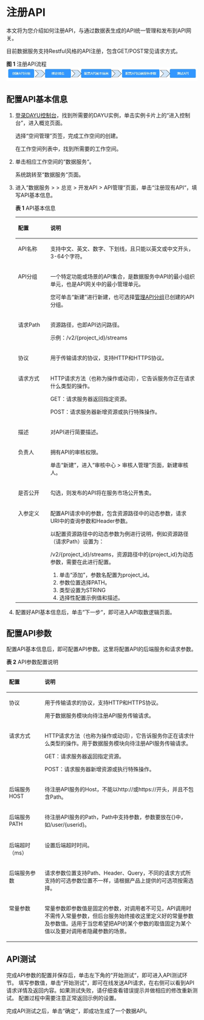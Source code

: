 # 注册API<a name="dayu_01_0307"></a>

本文将为您介绍如何注册API，与通过数据表生成的API统一管理和发布到API网关。

目前数据服务支持Restful风格的API注册，包含GET/POST常见请求方式。

**图 1**  注册API流程<a name="zh-cn_topic_0179716871_fig1983252154610"></a>  
![](figures/注册API流程.jpg "注册API流程")

## 配置API基本信息<a name="zh-cn_topic_0179716871_section1992120471923"></a>

1.  [登录DAYU控制台](https://console.huaweicloud.com/dayu/)，找到所需要的DAYU实例，单击实例卡片上的“进入控制台”，进入概览页面。

    选择“空间管理”页签，完成工作空间的创建。

    在工作空间列表中，找到所需要的工作空间。


1.  单击相应工作空间的“数据服务“。

    系统跳转至“数据服务“页面。


1.  进入“数据服务 \>  \>  总览  \>  开发API  \>  API管理“页面，单击“注册现有API“，填写API基本信息。

    **表 1**  API基本信息

    <a name="zh-cn_topic_0179716871_zh-cn_topic_0180012632_table8943152418215"></a>
    <table><thead align="left"><tr id="zh-cn_topic_0179716871_zh-cn_topic_0180012632_row5944624142115"><th class="cellrowborder" valign="top" width="17.72%" id="mcps1.2.3.1.1"><p id="zh-cn_topic_0179716871_zh-cn_topic_0180012632_p14944024102112"><a name="zh-cn_topic_0179716871_zh-cn_topic_0180012632_p14944024102112"></a><a name="zh-cn_topic_0179716871_zh-cn_topic_0180012632_p14944024102112"></a>配置</p>
    </th>
    <th class="cellrowborder" valign="top" width="82.28%" id="mcps1.2.3.1.2"><p id="zh-cn_topic_0179716871_zh-cn_topic_0180012632_p1994412244215"><a name="zh-cn_topic_0179716871_zh-cn_topic_0180012632_p1994412244215"></a><a name="zh-cn_topic_0179716871_zh-cn_topic_0180012632_p1994412244215"></a>说明</p>
    </th>
    </tr>
    </thead>
    <tbody><tr id="zh-cn_topic_0179716871_zh-cn_topic_0180012632_row8944132412212"><td class="cellrowborder" valign="top" width="17.72%" headers="mcps1.2.3.1.1 "><p id="zh-cn_topic_0179716871_zh-cn_topic_0180012632_p14944324122114"><a name="zh-cn_topic_0179716871_zh-cn_topic_0180012632_p14944324122114"></a><a name="zh-cn_topic_0179716871_zh-cn_topic_0180012632_p14944324122114"></a>API名称</p>
    </td>
    <td class="cellrowborder" valign="top" width="82.28%" headers="mcps1.2.3.1.2 "><p id="zh-cn_topic_0179716871_zh-cn_topic_0180012632_p2094432432115"><a name="zh-cn_topic_0179716871_zh-cn_topic_0180012632_p2094432432115"></a><a name="zh-cn_topic_0179716871_zh-cn_topic_0180012632_p2094432432115"></a>支持中文、英文、数字、下划线，且只能以英文或中文开头，3-64个字符。</p>
    </td>
    </tr>
    <tr id="zh-cn_topic_0179716871_zh-cn_topic_0180012632_row159441924202111"><td class="cellrowborder" valign="top" width="17.72%" headers="mcps1.2.3.1.1 "><p id="zh-cn_topic_0179716871_zh-cn_topic_0180012632_p139441124162110"><a name="zh-cn_topic_0179716871_zh-cn_topic_0180012632_p139441124162110"></a><a name="zh-cn_topic_0179716871_zh-cn_topic_0180012632_p139441124162110"></a>API分组</p>
    </td>
    <td class="cellrowborder" valign="top" width="82.28%" headers="mcps1.2.3.1.2 "><p id="zh-cn_topic_0179716871_zh-cn_topic_0180012632_p1794417249211"><a name="zh-cn_topic_0179716871_zh-cn_topic_0180012632_p1794417249211"></a><a name="zh-cn_topic_0179716871_zh-cn_topic_0180012632_p1794417249211"></a>一个特定功能或场景的API集合，是数据服务中API的最小组织单元，也是API网关中的最小管理单元。</p>
    <p id="zh-cn_topic_0179716871_zh-cn_topic_0180012632_p0237181018261"><a name="zh-cn_topic_0179716871_zh-cn_topic_0180012632_p0237181018261"></a><a name="zh-cn_topic_0179716871_zh-cn_topic_0180012632_p0237181018261"></a>您可单击<span class="uicontrol" id="zh-cn_topic_0179716871_zh-cn_topic_0180012632_uicontrol179511519182615"><a name="zh-cn_topic_0179716871_zh-cn_topic_0180012632_uicontrol179511519182615"></a><a name="zh-cn_topic_0179716871_zh-cn_topic_0180012632_uicontrol179511519182615"></a>“新建”</span>进行新建，也可选择<a href="向导模式生成API.md#zh-cn_topic_0180012632_section18624154416414">管理API分组</a>已创建的API分组。</p>
    </td>
    </tr>
    <tr id="zh-cn_topic_0179716871_zh-cn_topic_0180012632_row19944122419211"><td class="cellrowborder" valign="top" width="17.72%" headers="mcps1.2.3.1.1 "><p id="zh-cn_topic_0179716871_zh-cn_topic_0180012632_p09441624182110"><a name="zh-cn_topic_0179716871_zh-cn_topic_0180012632_p09441624182110"></a><a name="zh-cn_topic_0179716871_zh-cn_topic_0180012632_p09441624182110"></a>请求Path</p>
    </td>
    <td class="cellrowborder" valign="top" width="82.28%" headers="mcps1.2.3.1.2 "><p id="zh-cn_topic_0179716871_zh-cn_topic_0180012632_p199441124152112"><a name="zh-cn_topic_0179716871_zh-cn_topic_0180012632_p199441124152112"></a><a name="zh-cn_topic_0179716871_zh-cn_topic_0180012632_p199441124152112"></a>资源路径，也即API访问路径。</p>
    <p id="zh-cn_topic_0179716871_zh-cn_topic_0180012632_p157144617114"><a name="zh-cn_topic_0179716871_zh-cn_topic_0180012632_p157144617114"></a><a name="zh-cn_topic_0179716871_zh-cn_topic_0180012632_p157144617114"></a>示例：/v2/{project_id}/streams</p>
    </td>
    </tr>
    <tr id="zh-cn_topic_0179716871_zh-cn_topic_0180012632_row5944724132111"><td class="cellrowborder" valign="top" width="17.72%" headers="mcps1.2.3.1.1 "><p id="zh-cn_topic_0179716871_zh-cn_topic_0180012632_p1894482414216"><a name="zh-cn_topic_0179716871_zh-cn_topic_0180012632_p1894482414216"></a><a name="zh-cn_topic_0179716871_zh-cn_topic_0180012632_p1894482414216"></a>协议</p>
    </td>
    <td class="cellrowborder" valign="top" width="82.28%" headers="mcps1.2.3.1.2 "><p id="zh-cn_topic_0179716871_zh-cn_topic_0180012632_p594432412116"><a name="zh-cn_topic_0179716871_zh-cn_topic_0180012632_p594432412116"></a><a name="zh-cn_topic_0179716871_zh-cn_topic_0180012632_p594432412116"></a>用于传输请求的协议，支持HTTP和HTTPS协议。</p>
    </td>
    </tr>
    <tr id="zh-cn_topic_0179716871_zh-cn_topic_0180012632_row4944624182114"><td class="cellrowborder" valign="top" width="17.72%" headers="mcps1.2.3.1.1 "><p id="zh-cn_topic_0179716871_zh-cn_topic_0180012632_p1294432416216"><a name="zh-cn_topic_0179716871_zh-cn_topic_0180012632_p1294432416216"></a><a name="zh-cn_topic_0179716871_zh-cn_topic_0180012632_p1294432416216"></a>请求方式</p>
    </td>
    <td class="cellrowborder" valign="top" width="82.28%" headers="mcps1.2.3.1.2 "><p id="zh-cn_topic_0179716871_zh-cn_topic_0180012632_zh-cn_topic_0121682347_p46347563325"><a name="zh-cn_topic_0179716871_zh-cn_topic_0180012632_zh-cn_topic_0121682347_p46347563325"></a><a name="zh-cn_topic_0179716871_zh-cn_topic_0180012632_zh-cn_topic_0121682347_p46347563325"></a>HTTP请求方法（也称为操作或动词），它告诉服务你正在请求什么类型的操作。</p>
    <p id="zh-cn_topic_0179716871_zh-cn_topic_0180012632_p392117034119"><a name="zh-cn_topic_0179716871_zh-cn_topic_0180012632_p392117034119"></a><a name="zh-cn_topic_0179716871_zh-cn_topic_0180012632_p392117034119"></a>GET：请求服务器返回指定资源。</p>
    <p id="zh-cn_topic_0179716871_zh-cn_topic_0180012632_p478642154112"><a name="zh-cn_topic_0179716871_zh-cn_topic_0180012632_p478642154112"></a><a name="zh-cn_topic_0179716871_zh-cn_topic_0180012632_p478642154112"></a>POST：请求服务器新增资源或执行特殊操作。</p>
    </td>
    </tr>
    <tr id="zh-cn_topic_0179716871_zh-cn_topic_0180012632_row894416245216"><td class="cellrowborder" valign="top" width="17.72%" headers="mcps1.2.3.1.1 "><p id="zh-cn_topic_0179716871_zh-cn_topic_0180012632_p39447244210"><a name="zh-cn_topic_0179716871_zh-cn_topic_0180012632_p39447244210"></a><a name="zh-cn_topic_0179716871_zh-cn_topic_0180012632_p39447244210"></a>描述</p>
    </td>
    <td class="cellrowborder" valign="top" width="82.28%" headers="mcps1.2.3.1.2 "><p id="zh-cn_topic_0179716871_zh-cn_topic_0180012632_p1794482452113"><a name="zh-cn_topic_0179716871_zh-cn_topic_0180012632_p1794482452113"></a><a name="zh-cn_topic_0179716871_zh-cn_topic_0180012632_p1794482452113"></a>对API进行简要描述。</p>
    </td>
    </tr>
    <tr id="zh-cn_topic_0179716871_zh-cn_topic_0180012632_row14789201319239"><td class="cellrowborder" valign="top" width="17.72%" headers="mcps1.2.3.1.1 "><p id="zh-cn_topic_0179716871_zh-cn_topic_0180012632_p479016137235"><a name="zh-cn_topic_0179716871_zh-cn_topic_0180012632_p479016137235"></a><a name="zh-cn_topic_0179716871_zh-cn_topic_0180012632_p479016137235"></a>负责人</p>
    </td>
    <td class="cellrowborder" valign="top" width="82.28%" headers="mcps1.2.3.1.2 "><p id="zh-cn_topic_0179716871_zh-cn_topic_0180012632_p879091315236"><a name="zh-cn_topic_0179716871_zh-cn_topic_0180012632_p879091315236"></a><a name="zh-cn_topic_0179716871_zh-cn_topic_0180012632_p879091315236"></a>拥有API的审核权限。</p>
    <p id="zh-cn_topic_0179716871_zh-cn_topic_0180012632_p1560823194914"><a name="zh-cn_topic_0179716871_zh-cn_topic_0180012632_p1560823194914"></a><a name="zh-cn_topic_0179716871_zh-cn_topic_0180012632_p1560823194914"></a>单击<span class="uicontrol" id="zh-cn_topic_0179716871_zh-cn_topic_0180012632_uicontrol59411231144917"><a name="zh-cn_topic_0179716871_zh-cn_topic_0180012632_uicontrol59411231144917"></a><a name="zh-cn_topic_0179716871_zh-cn_topic_0180012632_uicontrol59411231144917"></a>“新建”</span>，进入<span class="menucascade" id="zh-cn_topic_0179716871_zh-cn_topic_0180012632_menucascade4679476507"><a name="zh-cn_topic_0179716871_zh-cn_topic_0180012632_menucascade4679476507"></a><a name="zh-cn_topic_0179716871_zh-cn_topic_0180012632_menucascade4679476507"></a>“<span class="uicontrol" id="zh-cn_topic_0179716871_zh-cn_topic_0180012632_uicontrol8679147205019"><a name="zh-cn_topic_0179716871_zh-cn_topic_0180012632_uicontrol8679147205019"></a><a name="zh-cn_topic_0179716871_zh-cn_topic_0180012632_uicontrol8679147205019"></a>审核中心</span> &gt; <span class="uicontrol" id="zh-cn_topic_0179716871_zh-cn_topic_0180012632_uicontrol3431311175015"><a name="zh-cn_topic_0179716871_zh-cn_topic_0180012632_uicontrol3431311175015"></a><a name="zh-cn_topic_0179716871_zh-cn_topic_0180012632_uicontrol3431311175015"></a>审核人管理</span>”</span>页面，新建审核人。</p>
    </td>
    </tr>
    <tr id="zh-cn_topic_0179716871_zh-cn_topic_0180012632_row1451110214238"><td class="cellrowborder" valign="top" width="17.72%" headers="mcps1.2.3.1.1 "><p id="zh-cn_topic_0179716871_zh-cn_topic_0180012632_p9511192132313"><a name="zh-cn_topic_0179716871_zh-cn_topic_0180012632_p9511192132313"></a><a name="zh-cn_topic_0179716871_zh-cn_topic_0180012632_p9511192132313"></a>是否公开</p>
    </td>
    <td class="cellrowborder" valign="top" width="82.28%" headers="mcps1.2.3.1.2 "><p id="zh-cn_topic_0179716871_zh-cn_topic_0180012632_p65111521132316"><a name="zh-cn_topic_0179716871_zh-cn_topic_0180012632_p65111521132316"></a><a name="zh-cn_topic_0179716871_zh-cn_topic_0180012632_p65111521132316"></a>勾选，则发布的API将在服务市场公开售卖。</p>
    </td>
    </tr>
    <tr id="zh-cn_topic_0179716871_zh-cn_topic_0180012632_row19497130152315"><td class="cellrowborder" valign="top" width="17.72%" headers="mcps1.2.3.1.1 "><p id="zh-cn_topic_0179716871_zh-cn_topic_0180012632_p9497330112317"><a name="zh-cn_topic_0179716871_zh-cn_topic_0180012632_p9497330112317"></a><a name="zh-cn_topic_0179716871_zh-cn_topic_0180012632_p9497330112317"></a>入参定义</p>
    </td>
    <td class="cellrowborder" valign="top" width="82.28%" headers="mcps1.2.3.1.2 "><p id="zh-cn_topic_0179716871_zh-cn_topic_0180012632_p194971030182316"><a name="zh-cn_topic_0179716871_zh-cn_topic_0180012632_p194971030182316"></a><a name="zh-cn_topic_0179716871_zh-cn_topic_0180012632_p194971030182316"></a>配置API请求中的参数，包含资源路径中的动态参数，请求URI中的查询参数和Header参数。</p>
    <p id="zh-cn_topic_0179716871_zh-cn_topic_0180012632_p595114163011"><a name="zh-cn_topic_0179716871_zh-cn_topic_0180012632_p595114163011"></a><a name="zh-cn_topic_0179716871_zh-cn_topic_0180012632_p595114163011"></a>以配置资源路径中的动态参数为例进行说明，例如资源路径（请求Path）设置为：</p>
    <p id="zh-cn_topic_0179716871_zh-cn_topic_0180012632_p375510579322"><a name="zh-cn_topic_0179716871_zh-cn_topic_0180012632_p375510579322"></a><a name="zh-cn_topic_0179716871_zh-cn_topic_0180012632_p375510579322"></a>/v2/{project_id}/streams，资源路径中的{project_id}为动态参数，需要在此进行配置。</p>
    <a name="zh-cn_topic_0179716871_zh-cn_topic_0180012632_ol15807165012339"></a><a name="zh-cn_topic_0179716871_zh-cn_topic_0180012632_ol15807165012339"></a><ol id="zh-cn_topic_0179716871_zh-cn_topic_0180012632_ol15807165012339"><li>单击<span class="uicontrol" id="zh-cn_topic_0179716871_zh-cn_topic_0180012632_uicontrol598818352341"><a name="zh-cn_topic_0179716871_zh-cn_topic_0180012632_uicontrol598818352341"></a><a name="zh-cn_topic_0179716871_zh-cn_topic_0180012632_uicontrol598818352341"></a>“添加”</span>，参数名配置为project_id。</li><li>参数位置选择PATH。</li><li>类型设置为STRING</li><li>选择性配置示例值和描述。</li></ol>
    </td>
    </tr>
    </tbody>
    </table>

2.  配置好API基本信息后，单击“下一步“，即可进入API取数逻辑页面。

## 配置API参数<a name="zh-cn_topic_0179716871_section1150143816315"></a>

配置API基本信息后，即可配置API参数。这里将配置API的后端服务和请求参数。

**表 2**  API参数配置说明

<a name="zh-cn_topic_0179716871_table06311401542"></a>
<table><thead align="left"><tr id="zh-cn_topic_0179716871_row46320406543"><th class="cellrowborder" valign="top" width="18.64%" id="mcps1.2.3.1.1"><p id="zh-cn_topic_0179716871_p15632104075413"><a name="zh-cn_topic_0179716871_p15632104075413"></a><a name="zh-cn_topic_0179716871_p15632104075413"></a>配置</p>
</th>
<th class="cellrowborder" valign="top" width="81.36%" id="mcps1.2.3.1.2"><p id="zh-cn_topic_0179716871_p13632134025416"><a name="zh-cn_topic_0179716871_p13632134025416"></a><a name="zh-cn_topic_0179716871_p13632134025416"></a>说明</p>
</th>
</tr>
</thead>
<tbody><tr id="zh-cn_topic_0179716871_row6632184014544"><td class="cellrowborder" valign="top" width="18.64%" headers="mcps1.2.3.1.1 "><p id="zh-cn_topic_0179716871_p963254015414"><a name="zh-cn_topic_0179716871_p963254015414"></a><a name="zh-cn_topic_0179716871_p963254015414"></a>协议</p>
</td>
<td class="cellrowborder" valign="top" width="81.36%" headers="mcps1.2.3.1.2 "><p id="zh-cn_topic_0179716871_p594432412116"><a name="zh-cn_topic_0179716871_p594432412116"></a><a name="zh-cn_topic_0179716871_p594432412116"></a>用于传输请求的协议，支持HTTP和HTTPS协议。</p>
<p id="zh-cn_topic_0179716871_p184791654017"><a name="zh-cn_topic_0179716871_p184791654017"></a><a name="zh-cn_topic_0179716871_p184791654017"></a>用于数据服务模块向待注册API服务传输请求。</p>
</td>
</tr>
<tr id="zh-cn_topic_0179716871_row863274015410"><td class="cellrowborder" valign="top" width="18.64%" headers="mcps1.2.3.1.1 "><p id="zh-cn_topic_0179716871_p6632184014543"><a name="zh-cn_topic_0179716871_p6632184014543"></a><a name="zh-cn_topic_0179716871_p6632184014543"></a>请求方式</p>
</td>
<td class="cellrowborder" valign="top" width="81.36%" headers="mcps1.2.3.1.2 "><p id="zh-cn_topic_0179716871_zh-cn_topic_0121682347_p46347563325"><a name="zh-cn_topic_0179716871_zh-cn_topic_0121682347_p46347563325"></a><a name="zh-cn_topic_0179716871_zh-cn_topic_0121682347_p46347563325"></a>HTTP请求方法（也称为操作或动词），它告诉服务你正在请求什么类型的操作。用于数据服务模块向待注册API服务传输请求。</p>
<p id="zh-cn_topic_0179716871_p392117034119"><a name="zh-cn_topic_0179716871_p392117034119"></a><a name="zh-cn_topic_0179716871_p392117034119"></a>GET：请求服务器返回指定资源。</p>
<p id="zh-cn_topic_0179716871_p478642154112"><a name="zh-cn_topic_0179716871_p478642154112"></a><a name="zh-cn_topic_0179716871_p478642154112"></a>POST：请求服务器新增资源或执行特殊操作。</p>
</td>
</tr>
<tr id="zh-cn_topic_0179716871_row116321940115410"><td class="cellrowborder" valign="top" width="18.64%" headers="mcps1.2.3.1.1 "><p id="zh-cn_topic_0179716871_p13632640195411"><a name="zh-cn_topic_0179716871_p13632640195411"></a><a name="zh-cn_topic_0179716871_p13632640195411"></a>后端服务HOST</p>
</td>
<td class="cellrowborder" valign="top" width="81.36%" headers="mcps1.2.3.1.2 "><p id="zh-cn_topic_0179716871_p85131816175819"><a name="zh-cn_topic_0179716871_p85131816175819"></a><a name="zh-cn_topic_0179716871_p85131816175819"></a>待注册API服务的Host，不能以http://或https://开头，并且不包含Path。</p>
</td>
</tr>
<tr id="zh-cn_topic_0179716871_row14632640195416"><td class="cellrowborder" valign="top" width="18.64%" headers="mcps1.2.3.1.1 "><p id="zh-cn_topic_0179716871_p263213403542"><a name="zh-cn_topic_0179716871_p263213403542"></a><a name="zh-cn_topic_0179716871_p263213403542"></a>后端服务PATH</p>
</td>
<td class="cellrowborder" valign="top" width="81.36%" headers="mcps1.2.3.1.2 "><p id="zh-cn_topic_0179716871_p4867201716114"><a name="zh-cn_topic_0179716871_p4867201716114"></a><a name="zh-cn_topic_0179716871_p4867201716114"></a>待注册API服务的Path，Path中支持参数，参数要放在{}中，如/user/{userid}。</p>
</td>
</tr>
<tr id="zh-cn_topic_0179716871_row1664784918560"><td class="cellrowborder" valign="top" width="18.64%" headers="mcps1.2.3.1.1 "><p id="zh-cn_topic_0179716871_p116481493569"><a name="zh-cn_topic_0179716871_p116481493569"></a><a name="zh-cn_topic_0179716871_p116481493569"></a>后端超时（ms）</p>
</td>
<td class="cellrowborder" valign="top" width="81.36%" headers="mcps1.2.3.1.2 "><p id="zh-cn_topic_0179716871_p141220918211"><a name="zh-cn_topic_0179716871_p141220918211"></a><a name="zh-cn_topic_0179716871_p141220918211"></a>设置后端超时时间。</p>
</td>
</tr>
<tr id="zh-cn_topic_0179716871_row174011835710"><td class="cellrowborder" valign="top" width="18.64%" headers="mcps1.2.3.1.1 "><p id="zh-cn_topic_0179716871_p1840117812574"><a name="zh-cn_topic_0179716871_p1840117812574"></a><a name="zh-cn_topic_0179716871_p1840117812574"></a>后端服务参数</p>
</td>
<td class="cellrowborder" valign="top" width="81.36%" headers="mcps1.2.3.1.2 "><p id="zh-cn_topic_0179716871_p1475101314318"><a name="zh-cn_topic_0179716871_p1475101314318"></a><a name="zh-cn_topic_0179716871_p1475101314318"></a>请求参数位置支持Path、Header、Query，不同的请求方式所支持的可选参数位置不一样，请根据产品上提供的可选项按需选择。</p>
</td>
</tr>
<tr id="zh-cn_topic_0179716871_row976991065715"><td class="cellrowborder" valign="top" width="18.64%" headers="mcps1.2.3.1.1 "><p id="zh-cn_topic_0179716871_p97691210155716"><a name="zh-cn_topic_0179716871_p97691210155716"></a><a name="zh-cn_topic_0179716871_p97691210155716"></a>常量参数</p>
</td>
<td class="cellrowborder" valign="top" width="81.36%" headers="mcps1.2.3.1.2 "><p id="zh-cn_topic_0179716871_p967923015312"><a name="zh-cn_topic_0179716871_p967923015312"></a><a name="zh-cn_topic_0179716871_p967923015312"></a>常量参数即参数值是固定的参数，对调用者不可见，API调用时不需传入常量参数，但后台服务始终接收这里定义好的常量参数及参数值。适用于当您希望把API的某个参数的取值固定为某个值以及要对调用者隐藏参数的场景。</p>
</td>
</tr>
</tbody>
</table>

## API测试<a name="zh-cn_topic_0179716871_section1134113251965"></a>

完成API参数的配置并保存后，单击左下角的“开始测试“，即可进入API测试环节。  填写参数值，单击“开始测试“，即可在线发送API请求，在右侧可以看到API请求详情及返回内容。如果测试失败，请仔细查看错误提示并做相应的修改重新测试。 配置过程中需要注意正常返回示例的设置。

完成API测试之后，单击“确定“，即成功生成了一个数据API。

